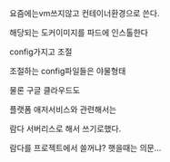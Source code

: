 요즘에는vm쓰지않고 컨테이너환경으로 쓴다. 

해당되는 도커이미지를 파드에 인스톨한다

 config가지고 조절

조절하는 config파일들은 야물형태 

물론 구글 클라우드도 

플랫폼 애저서비스와 관련해서는 

람다 서버리스로 해서 쓰기로했다. 

람다를 프로젝트에서 쓸꺼냐? 햇을때는 의문...

